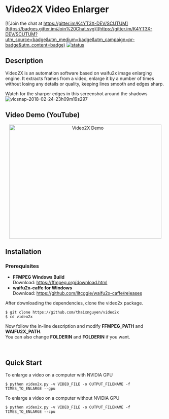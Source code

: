 # Video2X Video Enlarger
[![Join the chat at https://gitter.im/K4YT3X-DEV/SCUTUM](https://badges.gitter.im/Join%20Chat.svg)](https://gitter.im/K4YT3X-DEV/SCUTUM?utm_source=badge&utm_medium=badge&utm_campaign=pr-badge&utm_content=badge)
[![status](https://travis-ci.org/K4YT3X/SCUTUM.svg)](https://travis-ci.org/K4YT3X/SCUTUM)
## Description

Video2X is an automation software based on waifu2x image enlarging engine. It extracts frames from a video, enlarge it by a number of times without losing any details or quality, keeping lines smooth and edges sharp.

Watch for the sharper edges in this screenshot around the shadows
![vlcsnap-2018-02-24-23h09m19s297](https://user-images.githubusercontent.com/18014964/36638068-19cdb78c-19b8-11e8-8dfb-406b7015d30c.png)

## Video Demo (YouTube)

<p align="center">
<a href="https://www.youtube.com/watch?v=PG94iPoeoZk">
<img border="0" alt="Video2X Demo" src="https://img.youtube.com/vi/PG94iPoeoZk/0.jpg" width="480" height="360">
</a>
</p>

## Installation

### Prerequisites

+ **FFMPEG Windows Build**  
Download: https://ffmpeg.org/download.html  
+ **waifu2x-caffe for Windows**  
Download: https://github.com/lltcggie/waifu2x-caffe/releases


After downloading the dependencies, clone the video2x package.
~~~~
$ git clone https://github.com/thaixnguyen/video2x
$ cd video2x
~~~~

Now follow the in-line description and modify **FFMPEG_PATH** and **WAIFU2X_PATH**.  
You can also change **FOLDERIN** and **FOLDERIN** if you want.

<br>

## Quick Start

To enlarge a video on a computer with NVIDIA GPU
~~~~
$ python video2x.py -v VIDEO_FILE -o OUTPUT_FILENAME -f TIMES_TO_ENLARGE --gpu
~~~~

To enlarge a video on a computer without NVIDIA GPU
~~~~
$ python video2x.py -v VIDEO_FILE -o OUTPUT_FILENAME -f TIMES_TO_ENLARGE --cpu
~~~~
